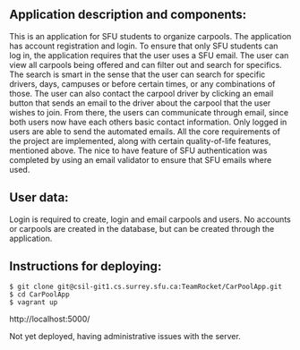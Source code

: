 ## Application description and components:  
This is an application for SFU students to organize carpools. The application has account registration and login. To ensure that only SFU students can log in, the application requires that the user uses a SFU email. The user can view all carpools being offered and can filter out and search for specifics. The search is smart in the sense that the user can search for specific drivers, days, campuses or before certain times, or any combinations of those. The user can also contact the carpool driver by clicking an email button that sends an email to the driver about the carpool that the user wishes to join. From there, the users can communicate through email, since both users now have each others basic contact information. Only logged in users are able to send the automated emails. All the core requirements of the project are implemented, along with certain quality-of-life features, mentioned above. The nice to have feature of SFU authentication was completed by using an email validator to ensure that SFU emails where used. 


## User data:  
Login is required to create, login and email carpools and users.
No accounts or carpools are created in the database, but can be created through the application.


## Instructions for deploying:  
~~~~
$ git clone git@csil-git1.cs.surrey.sfu.ca:TeamRocket/CarPoolApp.git  
$ cd CarPoolApp  
$ vagrant up   
~~~~

http://localhost:5000/

Not yet deployed, having administrative issues with the server.